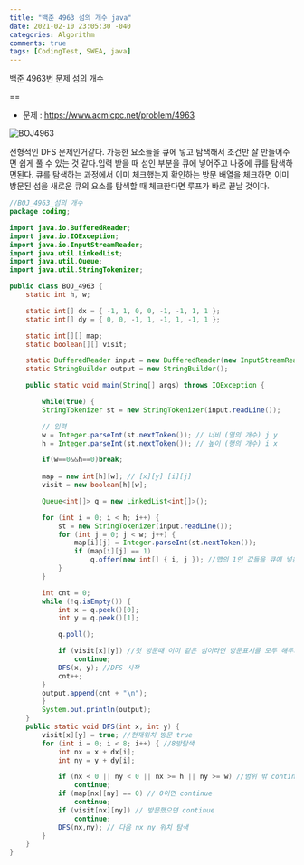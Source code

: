 ```yaml
---
title: "백준 4963 섬의 개수 java"
date: 2021-02-10 23:05:30 -040
categories: Algorithm
comments: true
tags: [CodingTest, SWEA, java]
---
```



백준 4963번 문제 섬의 개수

==

- 문제 : https://www.acmicpc.net/problem/4963

![BOJ4963](https://user-images.githubusercontent.com/40592785/107479116-006c7c00-6bbe-11eb-8f00-664cb2ce0a8a.PNG)



전형적인 DFS 문제인거같다. 가능한 요소들을 큐에 넣고 탐색해서 조건만 잘 만들어주면 쉽게 풀 수 있는 것 같다.입력 받을 때 섬인 부분을 큐에 넣어주고 나중에 큐를 탐색하면된다. 큐를 탐색하는 과정에서 이미 체크했는지 확인하는 방문 배열을 체크하면 이미 방문된 섬을 새로운 큐의 요소를 탐색할 때 체크한다면 루프가 바로 끝날 것이다.



```java
//BOJ_4963_섬의 개수
package coding;

import java.io.BufferedReader;
import java.io.IOException;
import java.io.InputStreamReader;
import java.util.LinkedList;
import java.util.Queue;
import java.util.StringTokenizer;

public class BOJ_4963 {
	static int h, w;

	static int[] dx = { -1, 1, 0, 0, -1, -1, 1, 1 };
	static int[] dy = { 0, 0, -1, 1, -1, 1, -1, 1 };

	static int[][] map;
	static boolean[][] visit;

	static BufferedReader input = new BufferedReader(new InputStreamReader(System.in));
	static StringBuilder output = new StringBuilder();

	public static void main(String[] args) throws IOException {

		while(true) {
		StringTokenizer st = new StringTokenizer(input.readLine());

		// 입력
		w = Integer.parseInt(st.nextToken()); // 너비 (열의 개수) j y
		h = Integer.parseInt(st.nextToken()); // 높이 (행의 개수) i x

		if(w==0&&h==0)break;
		
		map = new int[h][w]; // [x][y] [i][j]
		visit = new boolean[h][w];

		Queue<int[]> q = new LinkedList<int[]>();

		for (int i = 0; i < h; i++) {
			st = new StringTokenizer(input.readLine());
			for (int j = 0; j < w; j++) {
				map[i][j] = Integer.parseInt(st.nextToken());
				if (map[i][j] == 1)
					q.offer(new int[] { i, j }); //맵의 1인 값들을 큐에 넣음
			}
		}

		int cnt = 0;
		while (!q.isEmpty()) {
			int x = q.peek()[0];
			int y = q.peek()[1];

			q.poll();

			if (visit[x][y]) //첫 방문때 이미 같은 섬이라면 방문표시를 모두 해두기 때문에 같은 섬의 옆위치에서 큐가 시작되었더라도 if문을 만나 다음 while문으로
				continue;
			DFS(x, y); //DFS 시작 
			cnt++;
		}
		output.append(cnt + "\n");
		}
		System.out.println(output);
	}
	public static void DFS(int x, int y) {
		visit[x][y] = true; //현재위치 방문 true
		for (int i = 0; i < 8; i++) { //8방탐색
			int nx = x + dx[i];
			int ny = y + dy[i];

			if (nx < 0 || ny < 0 || nx >= h || ny >= w) //범위 밖 continue
				continue;
			if (map[nx][ny] == 0) // 0이면 continue
				continue;
			if (visit[nx][ny]) // 방문했으면 continue
				continue;
			DFS(nx,ny); // 다음 nx ny 위치 탐색
		}
	}
}
```


